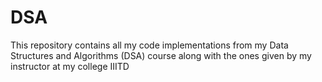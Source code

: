 # DSA
This repository contains all my code implementations from my Data Structures and Algorithms (DSA) course along with the ones given by my instructor at my college IIITD
